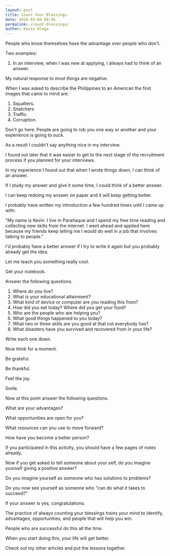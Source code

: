 ```yaml
--- 
layout: post 
title: Count Your Blessings.
date: 2018-03-04 09:56
permalink: /count-blessings/ 
author: Kevin Olega 
--- 
```

People who know themselves have the advantage over people who don't.

Two examples:

1. In an interview, when I was new at applying, I always had to think of an answer. 

My natural response to most things are negative. 

When I was asked to describe the Philippines to an American the first images that came to mind are:

1. Squatters.
2. Snatchers
3. Traffic.
4. Corruption.

Don't go here. People are going to rob you one way or another and your experience is going to suck.

As a result I couldn't say anything nice in my interview.

I found out later that it was easier to get to the next stage of the recruitment process if you planned for your interviews.

In my experience I found out that when I wrote things down, I can think of an answer.

If I study my answer and give it some time, I could think of a better answer.

I can keep redoing my answer on paper and it will keep getting better.

I probably have written my introduction a few hundred times until I came up with:

"My name is Kevin. I live in Parañaque and I spend my free time reading and collecting new skills from the internet. I went ahead and applied here because my friends keep telling me I would do well in a job that involves talking to people."

I'd probably have a better answer if I try to write it again but you probably already get the idea.

Let me teach you something really cool.

Get your notebook.

Answer the following questions.

1. Where do you live?
2. What is your educational attainment?
3. What kind of device or computer are you reading this from?
4. How did you eat today? Where did you get your food?
5. Who are the people who are helping you?
6. What good things happened to you today?
7. What two or three skills are you good at that not everybody has?
8. What disasters have you survived and recovered from in your life?

Write each one down. 

Now think for a moment.

Be grateful.

Be thankful.

Feel the joy.

Smile.

Now at this point answer the following questions.

What are your advantages?

What opportunities are open for you?

What resources can you use to move forward?

How have you become a better person?

If you participated in this activity, you should have a few pages of notes already.

Now if you get asked to tell someone about your self, do you imagine yourself giving a positive answer?

Do you imagine yourself as someone who has solutions to problems?

Do you now see yourself as someone who "can do what it takes to succeed?"

If your answer is yes, congratulations.

The practice of always counting your blessings trains your mind to identify, advantages, opportunities, and people that will help you win.

People who are successful do this all the time.

When you start doing this, your life will get better.

Check out my other articles and put the lessons together.